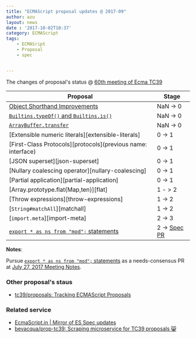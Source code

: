 ```yaml
---
title: "ECMAScript proposal updates @ 2017-09"
author: azu
layout: news
date : '2017-10-02T10:37'
category: ECMAScript
tags:
    - ECMASript
    - Proposal
    - spec


---
```


The changes of proposal's status @ [60th meeting of Ecma TC39](https://github.com/tc39/agendas/blob/master/2017/09.md "60th meeting of Ecma TC39")


| Proposal                                  | Stage                                    |
| ---------------------------------------- | ---------------------------------------- |
| [Object Shorthand Improvements][object-shorthand-improvements] | NaN -> 0                                 |
| [`Builtins.typeOf()` and `Builtins.is()`][is-types] | NaN -> 0                                 |
| [`ArrayBuffer.transfer`][buffer-transfer] | NaN -> 0                                 |
| [Extensible numeric literals][extensible-literals] | 0 -> 1                                   |
| [First-Class Protocols][protocols](previous name: interface) | 0 -> 1                                   |
| [JSON superset][json-superset]           | 0 -> 1                                   |
| [Nullary coalescing operator][nullary-coalescing] | 0 -> 1                                   |
| [Partial application][partial-application] | 0 -> 1                                   |
| [Array.prototype.flat{Map,ten}][flat]    | 1 - > 2                                  |
| [Throw expressions][throw-expressions]   | 1 -> 2                                   |
| [`String#matchAll`][matchall]            | 1 -> 2                                   |
| [`import.meta`][import-meta]             | 2 -> 3                                   |
| [`export * as ns from "mod";` statements][export-ns-from] | 2 -> [Spec PR](https://github.com/tc39/ecma262/pull/1005) |

**Notes**:

Pursue [`export * as ns from "mod";` statements][export-ns-from] as a needs-consensus PR at [July 27, 2017 Meeting Notes](http://tc39.github.io/tc39-notes/2017-07_jul-27.html#export-ns-from "July 27, 2017 Meeting Notes").

### Other proposal's staus 

- [tc39/proposals: Tracking ECMAScript Proposals](https://github.com/tc39/proposals "tc39/proposals: Tracking ECMAScript Proposals")

### Related service

- [EcmaScript.in | Mirror of ES Spec updates](http://ecmascript.in/ "EcmaScript.in | Mirror of ES Spec updates")
- [bevacqua/prop-tc39: Scraping microservice for TC39 proposals 😸](https://github.com/bevacqua/prop-tc39 "bevacqua/prop-tc39: Scraping microservice for TC39 proposals 😸")



[array-includes]: https://github.com/tc39/Array.prototype.includes
[array-includes-notes]: https://github.com/rwaldron/tc39-notes/blob/master/es7/2015-11/nov-17.md#arrayprototypeincludes
[exponentiation]: https://github.com/rwaldron/exponentiation-operator
[exponentiation-notes]: https://github.com/rwaldron/tc39-notes/blob/master/es7/2016-01/2016-01-28.md#5xviii-exponentiation-operator-rw
[object-values-entries]: https://github.com/tc39/proposal-object-values-entries
[object-values-entries-notes]: https://github.com/rwaldron/tc39-notes/blob/master/es7/2016-03/march-29.md#objectvalues--objectentries
[string-padding]: https://github.com/tc39/proposal-string-pad-start-end
[string-padding-notes]: https://github.com/rwaldron/tc39-notes/blob/master/es7/2016-05/may-25.md#stringprototypepadstartend-jhd
[object-gopds]: https://github.com/ljharb/proposal-object-getownpropertydescriptors
[object-gopds-notes]: https://github.com/rwaldron/tc39-notes/blob/master/es7/2016-05/may-25.md#objectgetownpropertydescriptors-jhd
[function-commas]: https://github.com/tc39/proposal-trailing-function-commas
[function-commas-notes]: https://github.com/rwaldron/tc39-notes/blob/master/es7/2016-07/jul-26.md#9ie-trailing-commas-in-functions
[async-await]: https://github.com/tc39/ecmascript-asyncawait
[async-await-notes]: https://github.com/rwaldron/tc39-notes/blob/master/es7/2016-07/jul-28.md#10iv-async-functions
[atomics]: https://github.com/tc39/ecmascript_sharedmem
[atomics-notes]: https://github.com/rwaldron/tc39-notes/blob/master/es7/2017-01/jan-24.md#13if-seeking-stage-4-for-sharedarraybuffer
[template-literal-lift]: https://github.com/tc39/proposal-template-literal-revision
[template-literal-lift-notes]: https://github.com/rwaldron/tc39-notes/blob/master/es8/2017-03/mar-21.md#10ia-template-literal-updates
[metaprops]: https://github.com/allenwb/ESideas/blob/master/ES7MetaProps.md
[cancel-api]: https://github.com/tc39/proposal-cancellation
[construct]: https://github.com/jasnell/proposal-construct
[defensible-classes]: http://wiki.ecmascript.org/doku.php?id=strawman:defensible_classes
[bind-syntax]: https://github.com/zenparsing/es-function-bind
[func-expr-decorators]: https://goo.gl/8MmCMG
[is-types]: https://github.com/jasnell/proposal-istypes
[method-param-decorators]: https://goo.gl/r1XT9b
[nested-imports]: https://github.com/tc39/ecma262/pull/646
[icu]: https://github.com/tc39/tc39-notes/blob/master/es8/2017-05/may-23.md#normative-icu-reference
[ortho]: https://github.com/erights/Orthogonal-Classes
[matching]: https://github.com/tc39/proposal-pattern-matching
[is-callable-is-constructor]: https://github.com/caitp/TC39-Proposals/blob/master/tc39-reflect-isconstructor-iscallable.md
[relationships]: http://wiki.ecmascript.org/doku.php?id=strawman:relationships
[string-at]: https://github.com/mathiasbynens/String.prototype.at
[clone]: https://github.com/dslomov-chromium/ecmascript-structured-clone
[url]: https://github.com/jasnell/proposal-url
[zones]: https://github.com/domenic/zones
[zones-spec]: https://domenic.github.io/zones/
[shallow-equal]: https://github.com/sebmarkbage/ecmascript-shallow-equal
[object-shorthand-improvements]: https://github.com/rbuckton/proposal-shorthand-improvements
[is-types]: https://github.com/jasnell/proposal-istypes
[buffer-transfer]: https://gist.github.com/lukewagner/2735af7eea411e18cf20
[export-ns-from]: https://github.com/tc39/proposal-export-ns-from
